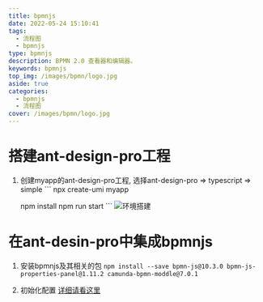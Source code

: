 ```yaml
---
title: bpmnjs
date: 2022-05-24 15:10:41
tags:
  - 流程图
  - bpmnjs
type: bpmnjs
description: BPMN 2.0 查看器和编辑器。 
keywords: bpmnjs
top_img: /images/bpmn/logo.jpg
aside: true
categories: 
  - bpmnjs
  - 流程图
cover: /images/bpmn/logo.jpg
---
```


# 搭建ant-design-pro工程
  1. 创建myapp的ant-design-pro工程, 选择ant-design-pro => typescript => simple
    ```
      npx create-umi myapp

      npm install
      npm run start
    ```
    ![环境搭建](/images/bpmn/环境搭建.jpg)

# 在ant-desin-pro中集成bpmnjs
  1. 安装bpmnjs及其相关的包
    ```
      npm install --save bpmn-js@10.3.0 bpmn-js-properties-panel@1.11.2 camunda-bpmn-moddle@7.0.1
    ```

  2. 初始化配置
  [详细请看这里](https://github.com/dj49846917/antd-pro-experience/blob/v5/src/pages/template/bpmn/CustomPanel/index.tsx)
 
  
